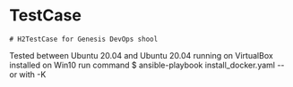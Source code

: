 # TestCase
	# H2TestCase for Genesis DevOps shool
Tested between Ubuntu 20.04 and Ubuntu 20.04 running on VirtualBox installed on Win10
run command
$ ansible-playbook install_docker.yaml -- or with -K
